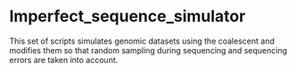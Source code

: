 # Imperfect_sequence_simulator
This set of scripts simulates genomic datasets using the coalescent and modifies them so that random sampling during sequencing and sequencing errors are taken into account.


